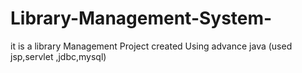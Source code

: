# Library-Management-System-
it is a library Management Project created Using advance java (used jsp,servlet ,jdbc,mysql)

